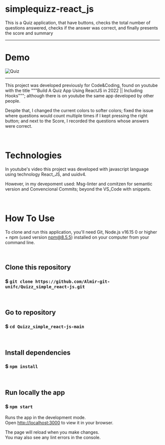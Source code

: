 # simplequizz-react_js

This is a Quiz application, that have buttons, checks the total number of questions answered, checks if the answer was correct, and finally presents the score and summary

----------------------------------------------------------------------------------------------


# Demo

![Quiz](https://github.com/Almir-git-unifc/Quizz_simple_react-js/blob/main/screenshot.png)

--------------------------------------------------------------------------------------

This project was developed previously for  Code&Coding, found on youtube with the title """Build A Quiz App Using ReactJS in 2022 || Including Hooks"""; although there is on youtube the same app developed by other people.

Despite that, I changed the current colors to softer colors; fixed the issue where questions would count multiple times if I kept pressing the right button; and next to the Score, I recorded the questions whose answers were correct.


&nbsp;
# Technologies
In youtube's video this project was developed with javascript language using technology React_JS, and uuidv4.

However, in my devepoment used:
Msg-linter and comitzen for semantic version and Convencional Commits;  beyond the VS_Code with snippets. 

 
 
&nbsp;
# How To Use

To clone and run this application, you'll need Git, Node.js v16.15 0 or higher + npm (used version npm@8.5.5) installed on your computer from your command line.




&nbsp;
## Clone this repository
### $ `git clone https://github.com/Almir-git-unifc/Quizz_simple_react-js.git`


&nbsp;
## Go to repository
### $ `cd Quizz_simple_react-js-main`


&nbsp;
## Install dependencies
### $ `npm install`


&nbsp;
## Run locally the app
### $ `npm start`
Runs the app in the development mode.\
Open [http://localhost:3000](http://localhost:3000) to view it in your browser.

The page will reload when you make changes.\
You may also see any lint errors in the console.
